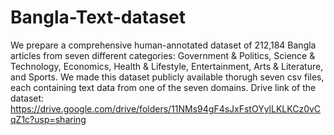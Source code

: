 # Bangla-Text-dataset
 
We prepare a comprehensive human-annotated dataset of 212,184 Bangla articles from seven different categories: Government & Politics, Science & Technology, Economics, Health & Lifestyle, Entertainment, Arts & Literature, and Sports. 
We made this dataset publicly available thorugh seven csv files, each containing text data from one of the seven domains. 
Drive link of the dataset: https://drive.google.com/drive/folders/11NMs94gF4sJxFstOYylLKLKCz0vCqZ1c?usp=sharing
